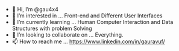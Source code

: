 - 👋 Hi, I’m @gau4x4
- 👀 I’m interested in ... Front-end and Different User Interfaces
- 🌱 I’m currently learning ... Human Computer Interaction and Data Structures with problem Solving
- 💞️ I’m looking to collaborate on ... Everything.
- 📫 How to reach me ... https://www.linkedin.com/in/gauravuf/

<!---
gau4x4/gau4x4 is a ✨ special ✨ repository because its `README.md` (this file) appears on your GitHub profile.
You can click the Preview link to take a look at your changes.
--->
